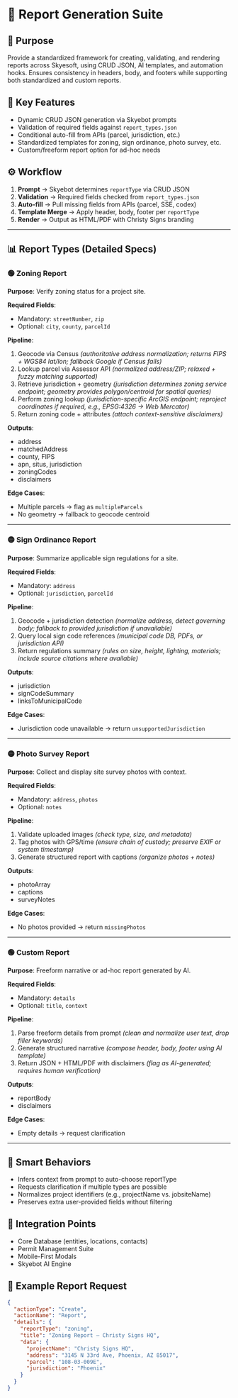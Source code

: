# 📑 Report Generation Suite

## 🎯 Purpose  
Provide a standardized framework for creating, validating, and rendering reports across Skyesoft, using CRUD JSON, AI templates, and automation hooks. Ensures consistency in headers, body, and footers while supporting both standardized and custom reports.

## 📌 Key Features  
- Dynamic CRUD JSON generation via Skyebot prompts  
- Validation of required fields against `report_types.json`  
- Conditional auto-fill from APIs (parcel, jurisdiction, etc.)  
- Standardized templates for zoning, sign ordinance, photo survey, etc.  
- Custom/freeform report option for ad-hoc needs  

## ⚙️ Workflow  
1. **Prompt** → Skyebot determines `reportType` via CRUD JSON  
2. **Validation** → Required fields checked from `report_types.json`  
3. **Auto-fill** → Pull missing fields from APIs (parcel, SSE, codex)  
4. **Template Merge** → Apply header, body, footer per `reportType`  
5. **Render** → Output as HTML/PDF with Christy Signs branding  

---

## 📊 Report Types (Detailed Specs)

### 🟢 Zoning Report  
**Purpose**: Verify zoning status for a project site.  

**Required Fields**:  
- Mandatory: `streetNumber`, `zip`  
- Optional: `city`, `county`, `parcelId`  

**Pipeline**:  
1. Geocode via Census *(authoritative address normalization; returns FIPS + WGS84 lat/lon; fallback Google if Census fails)*  
2. Lookup parcel via Assessor API *(normalized address/ZIP; relaxed + fuzzy matching supported)*  
3. Retrieve jurisdiction + geometry *(jurisdiction determines zoning service endpoint; geometry provides polygon/centroid for spatial queries)*  
4. Perform zoning lookup *(jurisdiction-specific ArcGIS endpoint; reproject coordinates if required, e.g., EPSG:4326 → Web Mercator)*  
5. Return zoning code + attributes *(attach context-sensitive disclaimers)*  

**Outputs**:  
- address  
- matchedAddress  
- county, FIPS  
- apn, situs, jurisdiction  
- zoningCodes  
- disclaimers  

**Edge Cases**:  
- Multiple parcels → flag as `multipleParcels`  
- No geometry → fallback to geocode centroid  

---

### 🟡 Sign Ordinance Report  
**Purpose**: Summarize applicable sign regulations for a site.  

**Required Fields**:  
- Mandatory: `address`  
- Optional: `jurisdiction`, `parcelId`  

**Pipeline**:  
1. Geocode + jurisdiction detection *(normalize address, detect governing body; fallback to provided jurisdiction if unavailable)*  
2. Query local sign code references *(municipal code DB, PDFs, or jurisdiction API)*  
3. Return regulations summary *(rules on size, height, lighting, materials; include source citations where available)*  

**Outputs**:  
- jurisdiction  
- signCodeSummary  
- linksToMunicipalCode  

**Edge Cases**:  
- Jurisdiction code unavailable → return `unsupportedJurisdiction`  

---

### 🟡 Photo Survey Report  
**Purpose**: Collect and display site survey photos with context.  

**Required Fields**:  
- Mandatory: `address`, `photos`  
- Optional: `notes`  

**Pipeline**:  
1. Validate uploaded images *(check type, size, and metadata)*  
2. Tag photos with GPS/time *(ensure chain of custody; preserve EXIF or system timestamp)*  
3. Generate structured report with captions *(organize photos + notes)*  

**Outputs**:  
- photoArray  
- captions  
- surveyNotes  

**Edge Cases**:  
- No photos provided → return `missingPhotos`  

---

### 🟢 Custom Report  
**Purpose**: Freeform narrative or ad-hoc report generated by AI.  

**Required Fields**:  
- Mandatory: `details`  
- Optional: `title`, `context`  

**Pipeline**:  
1. Parse freeform details from prompt *(clean and normalize user text, drop filler keywords)*  
2. Generate structured narrative *(compose header, body, footer using AI template)*  
3. Return JSON + HTML/PDF with disclaimers *(flag as AI-generated; requires human verification)*  

**Outputs**:  
- reportBody  
- disclaimers  

**Edge Cases**:  
- Empty details → request clarification  

---

## 🧠 Smart Behaviors  
- Infers context from prompt to auto-choose reportType  
- Requests clarification if multiple types are possible  
- Normalizes project identifiers (e.g., projectName vs. jobsiteName)  
- Preserves extra user-provided fields without filtering  

## 🔌 Integration Points  
- Core Database (entities, locations, contacts)  
- Permit Management Suite  
- Mobile-First Modals  
- Skyebot AI Engine  

## 🏁 Example Report Request  
```json
{
  "actionType": "Create",
  "actionName": "Report",
  "details": {
    "reportType": "zoning",
    "title": "Zoning Report – Christy Signs HQ",
    "data": {
      "projectName": "Christy Signs HQ",
      "address": "3145 N 33rd Ave, Phoenix, AZ 85017",
      "parcel": "108-03-009E",
      "jurisdiction": "Phoenix"
    }
  }
}
```